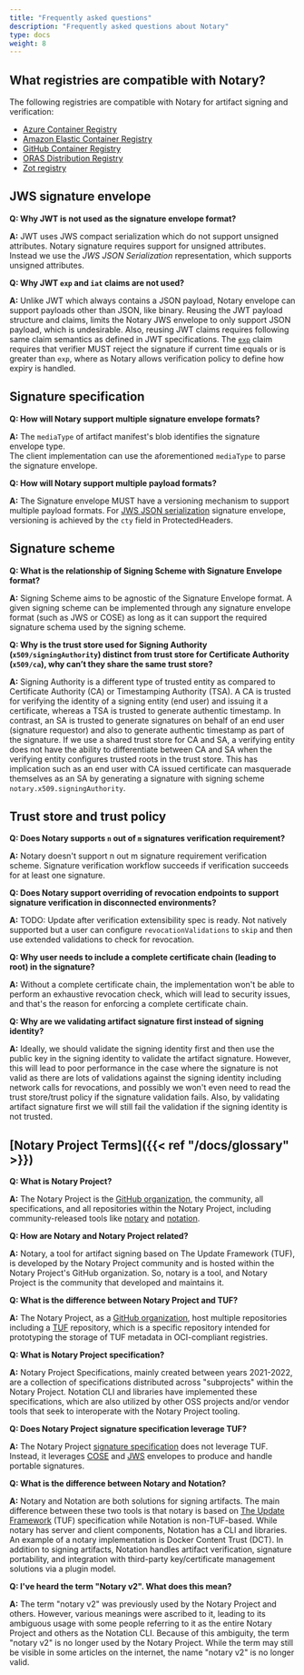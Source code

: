```yaml
---
title: "Frequently asked questions"
description: "Frequently asked questions about Notary"
type: docs
weight: 8
---
```


## What registries are compatible with Notary?

The following registries are compatible with Notary for artifact signing and verification:

- [Azure Container Registry](https://learn.microsoft.com/azure/container-registry/?wt.mc_id=azurelearn_inproduct_oss_notaryproject)
- [Amazon Elastic Container Registry](https://docs.aws.amazon.com/AmazonECR/latest/userguide/what-is-ecr.html)
- [GitHub Container Registry](https://docs.github.com/en/packages/working-with-a-github-packages-registry/working-with-the-container-registry)
- [ORAS Distribution Registry](https://github.com/oras-project/distribution/pkgs/container/registry/64589674?tag=v1.0.0-rc.4)
- [Zot registry](https://zotregistry.io/v1.4.3/)


## JWS signature envelope

**Q: Why JWT is not used as the signature envelope format?**

**A:** JWT uses JWS compact serialization which do not support unsigned attributes. Notary signature requires support for unsigned attributes. Instead we use the *JWS JSON Serialization* representation, which supports unsigned attributes.

**Q: Why JWT `exp` and `iat` claims are not used?**

**A:** Unlike JWT which always contains a JSON payload, Notary envelope can support payloads other than JSON, like binary. Reusing the JWT payload structure and claims, limits the Notary JWS envelope to only support JSON payload, which is undesirable. Also, reusing JWT claims requires following same claim semantics as defined in JWT specifications. The [`exp`](https://datatracker.ietf.org/doc/html/rfc7519#section-4.1.4) claim requires that verifier MUST reject the signature if current time equals or is greater than `exp`, where as Notary allows verification policy to define how expiry is handled.

## Signature specification

**Q: How will Notary support multiple signature envelope formats?**

**A:** The `mediaType` of artifact manifest's blob identifies the signature envelope type.  
The client implementation can use the aforementioned `mediaType` to parse the signature envelope.

**Q: How will Notary support multiple payload formats?**

**A:** The Signature envelope MUST have a versioning mechanism to support multiple payload formats.
For [JWS JSON serialization](https://github.com/notaryproject/notaryproject/blob/main/specs/signature-envelope-jws.md) signature envelope, versioning is achieved by the `cty` field in ProtectedHeaders.


## Signature scheme

**Q: What is the relationship of Signing Scheme with Signature Envelope format?**

**A:** Signing Scheme aims to be agnostic of the Signature Envelope format.
A given signing scheme can be implemented through any signature envelope format (such as JWS or COSE) as long as it can support the required signature schema used by the signing scheme.

**Q: Why is the trust store used for Signing Authority (`x509/signingAuthority`) distinct from trust store for Certificate Authority (`x509/ca`), why can’t they share the same trust store?**

**A:** Signing Authority is a different type of trusted entity as compared to Certificate Authority (CA) or Timestamping Authority (TSA).
A CA is trusted for verifying the identity of a signing entity (end user) and issuing it a certificate, whereas a TSA is trusted to generate authentic timestamp.
In contrast, an SA is trusted to generate signatures on behalf of an end user (signature requestor) and also to generate authentic timestamp as part of the signature.
If we use a shared trust store for CA and SA, a verifying entity does not have the ability to differentiate between CA and SA when the verifying entity configures trusted roots in the trust store.
This has implication such as an end user with CA issued certificate can masquerade themselves as an SA by generating a signature with signing scheme `notary.x509.signingAuthority`.

## Trust store and trust policy

**Q: Does Notary supports `n` out of `m` signatures verification requirement?**

**A:** Notary doesn't support n out m signature requirement verification scheme.
Signature verification workflow succeeds if verification succeeds for at least one signature.

**Q: Does Notary support overriding of revocation endpoints to support signature verification in disconnected environments?**

**A:** TODO: Update after verification extensibility spec is ready.
Not natively supported but a user can configure `revocationValidations` to `skip` and then use extended validations to check for revocation.

**Q: Why user needs to include a complete certificate chain (leading to root) in the signature?**

**A:** Without a complete certificate chain, the implementation won't be able to perform an exhaustive revocation check, which will lead to security issues, and that's the reason for enforcing a complete certificate chain.

**Q: Why are we validating artifact signature first instead of signing identity?**

**A:** Ideally, we should validate the signing identity first and then use the public key in the signing identity to validate the artifact signature.
However, this will lead to poor performance in the case where the signature is not valid as there are lots of validations against the signing identity including network calls for revocations, and possibly we won't even need to read the trust store/trust policy if the signature validation fails.
Also, by validating artifact signature first we will still fail the validation if the signing identity is not trusted.

## [Notary Project Terms]({{< ref "/docs/glossary" >}})

**Q: What is Notary Project?**

**A:** The Notary Project is the [GitHub organization](https://github.com/notaryproject), the community, all specifications, and all repositories within the Notary Project, including community-released tools like [notary](https://github.com/notaryproject/notary) and [notation](https://github.com/notaryproject/notation).

**Q: How are Notary and Notary Project related?**

**A:** Notary, a tool for artifact signing based on The Update Framework (TUF), is developed by the Notary Project community and is hosted within the Notary Project's GitHub organization. So, notary is a tool, and Notary Project is the community that developed and maintains it.

**Q: What is the difference between Notary Project and TUF?**

**A:** The Notary Project, as a [GitHub organization](https://github.com/notaryproject), host multiple repositories including a [TUF](https://github.com/notaryproject/tuf) repository, which is a specific repository intended for prototyping the storage of TUF metadata in OCI-compliant registries.

**Q: What is Notary Project specification?**

**A:** Notary Project Specifications, mainly created between years 2021-2022, are a collection of specifications distributed across "subprojects" within the Notary Project. Notation CLI and libraries have implemented these specifications, which are also utilized by other OSS projects and/or vendor tools that seek to interoperate with the Notary Project tooling.

**Q: Does Notary Project signature specification leverage TUF?**

**A:** 
The Notary Project [signature specification](https://github.com/notaryproject/specifications/blob/main/specs/signature-specification.md) does not leverage TUF. Instead, it leverages [COSE](https://github.com/notaryproject/specifications/blob/main/specs/signature-envelope-cose.md) and [JWS](https://github.com/notaryproject/specifications/blob/main/specs/) envelopes to produce and handle portable signatures. 

**Q: What is the difference between Notary and Notation?**

**A:** Notary and Notation are both solutions for signing artifacts. The main difference between these two tools is that notary is based on [The Update Framework](https://theupdateframework.com) (TUF) specification while Notation is non-TUF-based. While notary has server and client components, Notation has a CLI and libraries. An example of a notary implementation is Docker Content Trust (DCT). In addition to signing artifacts, Notation handles artifact verification, signature portability, and integration with third-party key/certificate management solutions via a plugin model.

**Q: I've heard the term "Notary v2". What does this mean?**

**A:** The term "notary v2" was previously used by the Notary Project and others. However, various meanings were ascribed to it, leading to its ambiguous usage with some people referring to it as the entire Notary Project and others as the Notation CLI. Because of this ambiguity, the term "notary v2" is no longer used by the Notary Project. While the term may still be visible in some articles on the internet, the name "notary v2" is no longer valid.